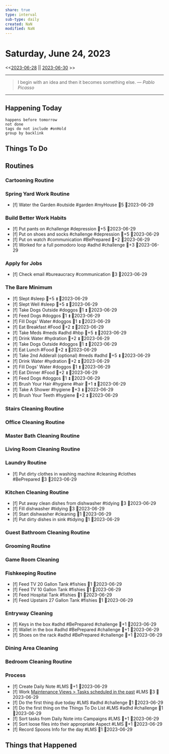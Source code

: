 ```yaml
---
share: true
type: interval
sub-type: daily
created: NaN 
modified: NaN
---
```

# Saturday, June 24, 2023
<<[2023-06-28](./2023-06-28.md) || [2023-06-30](./2023-06-30.md) >>

---

> I begin with an idea and then it becomes something else.
> — <cite>Pablo Picasso</cite>

---
## Happening Today
```tasks
happens before tomorrow
not done
tags do not include #onHold
group by backlink
```

## Things To Do












































































## Routines
### Cartooning Routine


### Spring Yard Work Routine
- [f] Water the Garden #outside #garden #myHouse 🥄5 📆2023-06-29


### Build Better Work Habits
- [f] Put pants on #challenge #depression 🥄+5 📆2023-06-29
- [f] Put on shoes and socks #challenge #depression 🥄+5 📆2023-06-29
- [f] Put on watch #communication #BePrepared 🥄+2 📆2023-06-29
- [f] Worked for a full pomodoro loop #adhd #challenge 🥄+3 📆2023-06-29


### Apply for Jobs
- [f] Check email #bureaucracy #communication 🥄3 📆2023-06-29


### The Bare Minimum
- [f] Slept #sleep 🥄+5 ⏫  📆2023-06-29
- [f] Slept Well #sleep 🥄+5 ⏫  📆2023-06-29
- [f] Take Dogs Outside  #doggos  🥄1 ⏫ 📆2023-06-29
- [f] Feed Dogs #doggos  🥄1 ⏫ 📆2023-06-29
- [f] Fill Dogs' Water #doggos  🥄1 ⏫ 📆2023-06-29
- [f] Eat Breakfast #Food  🥄+2 ⏫ 📆2023-06-29
- [f] Take Meds  #meds #adhd #hbp 🥄+5 ⏫ 📆2023-06-29
- [f] Drink Water #hydration 🥄+2 ⏫ 📆2023-06-29
- [f] Take Dogs Outside  #doggos 🥄1 ⏫ 📆2023-06-29
- [f] Eat Lunch #Food  🥄+2 ⏫ 📆2023-06-29
- [f] Take 2nd Adderall (optional) #meds #adhd  🥄+5 ⏫ 📆2023-06-29
- [f] Drink Water #hydration   🥄+2 ⏫ 📆2023-06-29
- [f] Fill Dogs' Water #doggos  🥄1 ⏫ 📆2023-06-29
- [f] Eat Dinner #Food  🥄+2 ⏫ 📆2023-06-29
- [f] Feed Dogs #doggos  🥄1 ⏫ 📆2023-06-29
- [f] Brush Your Hair #hygiene #hair 🥄+1 ⏫ 📆2023-06-29
- [f] Take A Shower #hygiene  🥄+3 ⏫ 📆2023-06-29
- [f] Brush Your Teeth #hygiene 🥄+2 ⏫ 📆2023-06-29


### Stairs Cleaning Routine


### Office Cleaning Routine


### Master Bath Cleaning Routine


### Living Room Cleaning Routine


### Laundry Routine
- [f] Put dirty clothes in washing machine #cleaning #clothes #BePrepared  🥄3  📆2023-06-29


### Kitchen Cleaning Routine
- [f] Put away clean dishes from dishwasher #tidying 🥄3 📆2023-06-29
- [f] Fill dishwasher #tidying 🥄3 📆2023-06-29
- [f] Start dishwasher #cleaning 🥄1 📆2023-06-29
- [f] Put dirty dishes in sink #tidying 🥄1 📆2023-06-29


### Guest Bathroom Cleaning Routine


### Grooming Routine


### Game Room Cleaning


### Fishkeeping Routine
- [f] Feed TV 20 Gallon Tank #fishies 🥄1 📆2023-06-29
- [f] Feed TV 10 Gallon Tank #fishies 🥄1 📆2023-06-29
- [f] Feed Hospital Tank #fishies 🥄1 📆2023-06-29
- [f] Feed Upstairs 27 Gallon Tank #fishies 🥄1 📆2023-06-29


### Entryway Cleaning
- [f] Keys in the box #adhd #BePrepared #challenge 🥄+1 📆2023-06-29
- [f] Wallet in the box #adhd #BePrepared #challenge 🥄+1 📆2023-06-29
- [f] Shoes on the rack #adhd #BePrepared #challenge 🥄+1 📆2023-06-29


### Dining Area Cleaning


### Bedroom Cleaning Routine


### Process
- [f] Create Daily Note #LMS 🥄+1   📆2023-06-29
- [f] Work [Maintenance Views > Tasks scheduled in the past](./Maintenance%20Views.md#Tasks%20scheduled%20in%20the%20past) #LMS  🥄3 📆2023-06-29
- [f] Do the first thing due today #LMS #adhd #challenge 🥄1 📆2023-06-29
- [f] Do the first thing on the Things To Do List #LMS #adhd #challenge 🥄1 📆2023-06-29
- [f] Sort tasks from Daily Note into Campaigns #LMS 🥄+1   📆2023-06-29
- [f] Sort loose files into their appropriate Aspect  #LMS 🥄+1   📆2023-06-29
- [f] Record Spoons Info for the day #LMS 🥄1 📆2023-06-29




## Things that Happened
